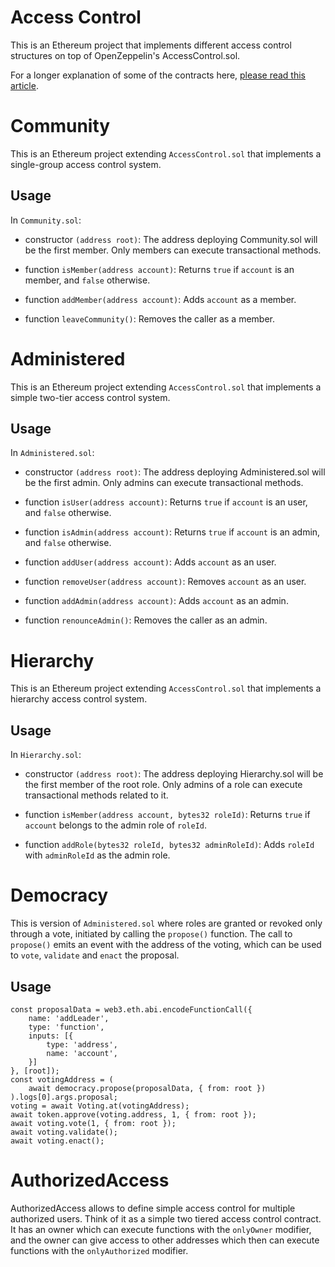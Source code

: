 # Access Control

This is an Ethereum project that implements different access control structures on top of OpenZeppelin's AccessControl.sol.

For a longer explanation of some of the contracts here, [please read this article](https://medium.com/coinmonks/how-to-use-accesscontrol-sol-9ea3a57f4b15?source=friends_link&sk=c274faededcbb71c6a211f33de4cf5c9).


# Community

This is an Ethereum project extending `AccessControl.sol` that implements a single-group access control system.

## Usage

In `Community.sol`:

* constructor `(address root)`: The address deploying Community.sol will be the first member. Only members can execute transactional methods.

* function `isMember(address account)`: Returns `true` if `account` is an member, and `false` otherwise.
* function `addMember(address account)`: Adds `account` as a member.
* function `leaveCommunity()`: Removes the caller as a member.


# Administered

This is an Ethereum project extending `AccessControl.sol` that implements a simple two-tier access control system.

## Usage

In `Administered.sol`:

* constructor `(address root)`: The address deploying Administered.sol will be the first admin. Only admins can execute transactional methods.

* function `isUser(address account)`: Returns `true` if `account` is an user, and `false` otherwise.
* function `isAdmin(address account)`: Returns `true` if `account` is an admin, and `false` otherwise.
* function `addUser(address account)`: Adds `account` as an user.
* function `removeUser(address account)`: Removes `account` as an user.
* function `addAdmin(address account)`: Adds `account` as an admin.
* function `renounceAdmin()`: Removes the caller as an admin.


# Hierarchy

This is an Ethereum project extending `AccessControl.sol` that implements a hierarchy access control system.

## Usage

In `Hierarchy.sol`:

* constructor `(address root)`: The address deploying Hierarchy.sol will be the first member of the root role. Only admins of a role can execute transactional methods related to it.

* function `isMember(address account, bytes32 roleId)`: Returns `true` if `account` belongs to the admin role of `roleId`.
* function `addRole(bytes32 roleId, bytes32 adminRoleId)`: Adds `roleId` with `adminRoleId` as the admin role.

# Democracy

This is version of `Administered.sol` where roles are granted or revoked only through a vote, initiated by calling the `propose()` function. The call to `propose()` emits an event with the address of the voting, which can be used to `vote`, `validate` and `enact` the proposal.

## Usage
```
const proposalData = web3.eth.abi.encodeFunctionCall({
    name: 'addLeader',
    type: 'function',
    inputs: [{
        type: 'address',
        name: 'account',
    }]
}, [root]);
const votingAddress = (
    await democracy.propose(proposalData, { from: root })
).logs[0].args.proposal;
voting = await Voting.at(votingAddress);
await token.approve(voting.address, 1, { from: root });
await voting.vote(1, { from: root });
await voting.validate();
await voting.enact();
```

# AuthorizedAccess

AuthorizedAccess allows to define simple access control for multiple authorized users. Think of it as a simple two tiered access control contract. It has an owner which can execute functions with the `onlyOwner` modifier, and the owner can give access to other addresses which then can execute functions with the `onlyAuthorized` modifier.